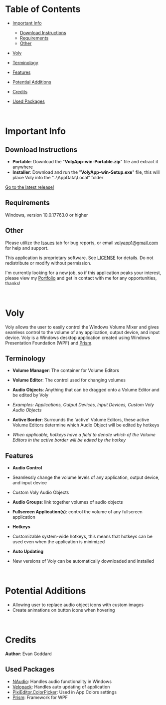 # Table of Contents

- [Important Info](#important-info)
	- [Download Instructions](#download-instructions)
	- [Requirements](#requirements)
	- [Other](#other)

- [Voly](#voly)
 - [Terminology](#terminology)
 - [Features](#features)

- [Potential Additions](#potential-additions)

- [Credits](#credits)
 - [Used Packages](#used-packages)

<br/>


# Important Info

## Download Instructions

- **Portable**: Download the "**VolyApp-win-Portable.zip**" file and extract it anywhere
- **Installer**: Download and run the "**VolyApp-win-Setup.exe**" file, this will place Voly into the "..\AppData\Local\" folder

[Go to the latest release!](https://github.com/BattleFrog99/Voly-Releases/releases)

## Requirements

Windows, version 10.0.17763.0 or higher

## Other

Please utilize the [Issues](https://github.com/BattleFrog99/Voly-Releases/issues) tab for bug reports, or email [volyapp1@gmail.com](mailto:volyapp1@gmail.com) for help and support.

This application is proprietary software. See [LICENSE](LICENSE.txt) for details. Do not redistribute or modify without permission.

I'm currently looking for a new job, so if this application peaks your interest, please view my [Portfolio](https://evan-goddard.github.io/eg-portfolio/) and get in contact with me for any opportunities, thanks!

<br/>


# Voly

Voly allows the user to easily control the Windows Volume Mixer and gives seamless control to the volume of any application, output device, and input device. Voly is a Windows desktop application created using Windows Presentation Foundation (WPF) and [Prism](https://github.com/PrismLibrary/Prism).

## Terminology
- **Volume Manager**: The container for Volume Editors

- **Volume Editor**: The control used for changing volumes

- **Audio Objects**: Anything that can be dragged onto a Volume Editor and be edited by Voly
 - _Examples: Applications, Output Devices, Input Devices, Custom Voly Audio Objects_

- **Active Border**: Surrounds the 'active' Volume Editors, these active Volume Editors determine which Audio Object will be edited by hotkeys
 - _When applicable, hotkeys have a field to denote which of the Volume Editors in the active border will be edited by the hotkey_

## Features

- **Audio Control**
 - Seamlessly change the volume levels of any application, output device, and input device
 - Custom Voly Audio Objects
  - **Audio Groups**: link together volumes of audio objects
  - **Fullscreen Application(s)**: control the volume of any fullscreen application

- **Hotkeys**
 - Customizable system-wide hotkeys, this means that hotkeys can be used even when the application is minimized

- **Auto Updating**
 - New versions of Voly can be automatically downloaded and installed

<br/>


# Potential Additions

- Allowing user to replace audio object icons with custom images
- Create animations on button icons when hovering

<br/>


# Credits

**Author**: Evan Goddard

## Used Packages
- [NAudio](https://github.com/naudio/NAudio): Handles audio functionality in Windows
- [Velopack](https://velopack.io/): Handles auto updating of application
- [PixiEditor.ColorPicker](https://github.com/PixiEditor/ColorPicker): Used in App Colors settings
- [Prism](https://github.com/PrismLibrary/Prism): Framework for WPF